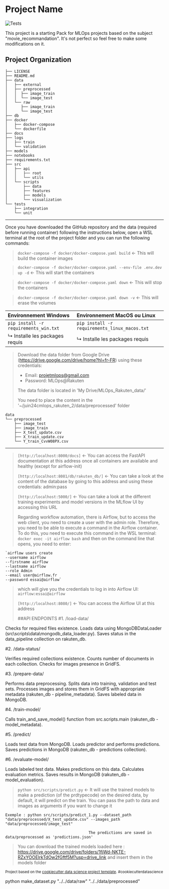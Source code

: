 # Project Name

![Tests](https://github.com/DataScientest-Studio/juin24cmlops_rakuten_2/actions/workflows/test.yml/badge.svg)

This project is a starting Pack for MLOps projects based on the subject "movie_recommandation". It's not perfect so feel free to make some modifications on it.

## Project Organization

    ├── LICENSE
    ├── README.md
    ├── data
    │   ├── external
    │   ├── preprocessed
    │   │  ├── image_train
    │   │  └── image_test
    │   └── raw
    │      ├── image_train
    │      └── image_test
    ├── db
    ├── docker
    │   ├── docker-compose
    │   └── dockerfile
    ├── docs
    ├── logs
    │   ├── train
    │   └── validation
    ├── models
    ├── notebooks
    ├── requirements.txt
    ├── src
    │   ├── api
    │   │   ├── root
    │   │   └── utils
    │   └── scripts
    │       ├── data
    │       ├── features
    │       ├── models
    │       └── visualization
    └── tests
        ├── integration
        └── unit
---

Once you have downloaded the GitHub repository and the data (required before running container) following the instructions below, open a WSL terminal at the root of the project folder and you can run the following commands:

> `docker-compose -f docker/docker-compose.yaml build` <- This will build the container images

> `docker-compose -f docker/docker-compose.yaml --env-file .env.dev up -d` <- This will start the containers

> `docker-compose -f docker/docker-compose.yaml down` <- This will stop the containers

> `docker-compose -f docker/docker-compose.yaml down -v` <- This will erase the volumes

| Environnement Windows | Environnement MacOS ou Linux |
|:----------------------|:-----------------------------|
| `pip install -r requirements_win.txt` | `pip install -r requirements_linux_macos.txt` |
| ↳ Installe les packages requis | ↳ Installe les packages requis |


> Download the data folder from Google Drive (https://drive.google.com/drive/home?hl=fr-FR) using these credentials:
>  * Email: projetmlops@gmail.com
>  * Password: MLOps@Rakuten
>  
>  The data folder is located in 'My Drive/MLOps_Rakuten_data/'
> 
>  You need to place the content in the '~/juin24cmlops_rakuten_2/data/preprocessed' folder

    data
    └── preprocessed
        ├── image_test
        ├── image_train
        ├── X_test_update.csv
        ├── X_train_update.csv
        └── Y_train_CvvW08PX.csv
---

> `[http://localhost:8000/docs]` <- You can access the FastAPI documentation at this address once all containers are available and healthy (except for airflow-init)
>
> `[http://localhost:8081/db/rakuten_db/]` <- You can take a look at the content of the database by going to this address and using these credentials: admin:pass
>
> `[http://localhost:5000/]` <- You can take a look at the different training experiments and model versions in the MLflow UI by accessing this URL
>
> Regarding workflow automation, there is Airflow, but to access the web client, you need to create a user with the admin role. Therefore, you need to be able to execute a command in the Airflow container. To do this, you need to execute this command in the WSL terminal: `docker exec -it airflow bash` and then on the command line that opens, you need to enter:
> 
    `airflow users create 
    --username airflow 
    --firstname airflow 
    --lastname airflow 
    --role Admin 
    --email user@airflow.fr 
    --password essai@airflow`
>
> which will give you the credentials to log in into Airflow UI: `airflow:essai@airflow`
>
> `[http://localhost:8080/]` <- You can access the Airflow UI  at this address
>
>##API ENDPOINTS
#1. /load-data/

Checks for required files existence.
Loads data using MongoDBDataLoader (src\scripts\data\mongodb_data_loader.py).
Saves status in the data_pipeline collection on rakuten_db.

#2. /data-status/

Verifies required collections existence.
Counts number of documents in each collection.
Checks for images presence in GridFS.

#3. /prepare-data/

Performs data preprocessing.
Splits data into training, validation and test sets.
Processes images and stores them in GridFS with appropriate metadata (rakuten_db - pipeline_metadata).
Saves labeled data in MongoDB.

#4. /train-model/

Calls train_and_save_model() function from src.scripts.main (rakuten_db - model_metadata).

#5. /predict/

Loads test data from MongoDB.
Loads predictor and performs predictions.
Saves predictions in MongoDB (rakuten_db - predictions collection).

#6. /evaluate-model/

Loads labeled test data.
Makes predictions on this data.
Calculates evaluation metrics.
Saves results in MongoDB (rakuten_db - model_evaluation).

> `python src/scripts/predict.py` <- It will use the trained models to make a prediction (of the prdtypecode) on the desired data, by default, it will predict on the train. You can pass the path to data and images as arguments if you want to change it

    Exemple : python src/scripts/predict_1.py --dataset_path "data/preprocessed/X_test_update.csv" --images_path "data/preprocessed/image_test"

                                         The predictions are saved in data/preprocessed as 'predictions.json'

> You can download the trained models loaded here : https://drive.google.com/drive/folders/1fjWd-NKTE-RZxYOOElrkTdOw2fGftf5M?usp=drive_link and insert them in the models folder

<p><small>Project based on the <a target="_blank" href="https://drivendata.github.io/cookiecutter-data-science/">cookiecutter data science project template</a>. #cookiecutterdatascience</small></p>
python make_dataset.py "../../data/raw" "../../data/preprocessed"


